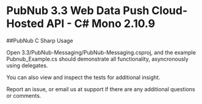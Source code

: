 # PubNub 3.3 Web Data Push Cloud-Hosted API - C# Mono 2.10.9 
##PubNub C Sharp Usage

Open 3.3/PubNub-Messaging/PubNub-Messaging.csproj, and the example Pubnub_Example.cs should demonstrate all functionality, asyncronously using delegates.

You can also view and inspect the tests for additional insight. 

Report an issue, or email us at support if there are any additional questions or comments.


